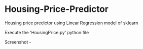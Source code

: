 # Housing-Price-Predictor
Housing price predictor using Linear Regression model of sklearn

Execute the 'HousingPrice.py' python file

Screenshot - 

